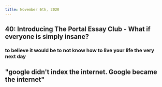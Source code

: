 ```yaml
---
title: November 6th, 2020
---
```


## 40: Introducing The Portal Essay Club - What if everyone is simply insane?
### to believe it would be to not know how to live your life the very next day

## "google didn't index the internet. Google became the internet"
